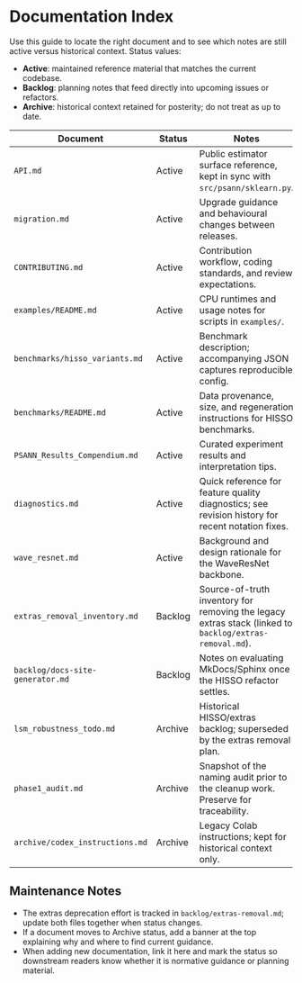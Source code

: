 # Documentation Index

Use this guide to locate the right document and to see which notes are still active versus historical context. Status values:

- **Active**: maintained reference material that matches the current codebase.
- **Backlog**: planning notes that feed directly into upcoming issues or refactors.
- **Archive**: historical context retained for posterity; do not treat as up to date.

| Document | Status | Notes |
| --- | --- | --- |
| `API.md` | Active | Public estimator surface reference, kept in sync with `src/psann/sklearn.py`. |
| `migration.md` | Active | Upgrade guidance and behavioural changes between releases. |
| `CONTRIBUTING.md` | Active | Contribution workflow, coding standards, and review expectations. |
| `examples/README.md` | Active | CPU runtimes and usage notes for scripts in `examples/`. |
| `benchmarks/hisso_variants.md` | Active | Benchmark description; accompanying JSON captures reproducible config. |
| `benchmarks/README.md` | Active | Data provenance, size, and regeneration instructions for HISSO benchmarks. |
| `PSANN_Results_Compendium.md` | Active | Curated experiment results and interpretation tips. |
| `diagnostics.md` | Active | Quick reference for feature quality diagnostics; see revision history for recent notation fixes. |
| `wave_resnet.md` | Active | Background and design rationale for the WaveResNet backbone. |
| `extras_removal_inventory.md` | Backlog | Source-of-truth inventory for removing the legacy extras stack (linked to `backlog/extras-removal.md`). |
| `backlog/docs-site-generator.md` | Backlog | Notes on evaluating MkDocs/Sphinx once the HISSO refactor settles. |
| `lsm_robustness_todo.md` | Archive | Historical HISSO/extras backlog; superseded by the extras removal plan. |
| `phase1_audit.md` | Archive | Snapshot of the naming audit prior to the cleanup work. Preserve for traceability. |
| `archive/codex_instructions.md` | Archive | Legacy Colab instructions; kept for historical context only. |

## Maintenance Notes

- The extras deprecation effort is tracked in `backlog/extras-removal.md`; update both files together when status changes.
- If a document moves to Archive status, add a banner at the top explaining why and where to find current guidance.
- When adding new documentation, link it here and mark the status so downstream readers know whether it is normative guidance or planning material.
